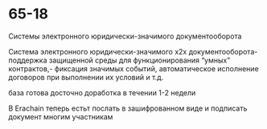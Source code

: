 # 65-18
Системы электронного юридически-значимого документооборота

Система электронного юридически-значимого x2x документооборота- поддержка защищенной среды для функционирования “умных” контрактов,- фиксация значимых событий, автоматическое исполнение договоров при выполнении их условий и т.д.


база готова досточно доработка в течении 1-2 недели


В Erachain теперь естьт послать в зашифрованном виде и подписать документ многим участникам
